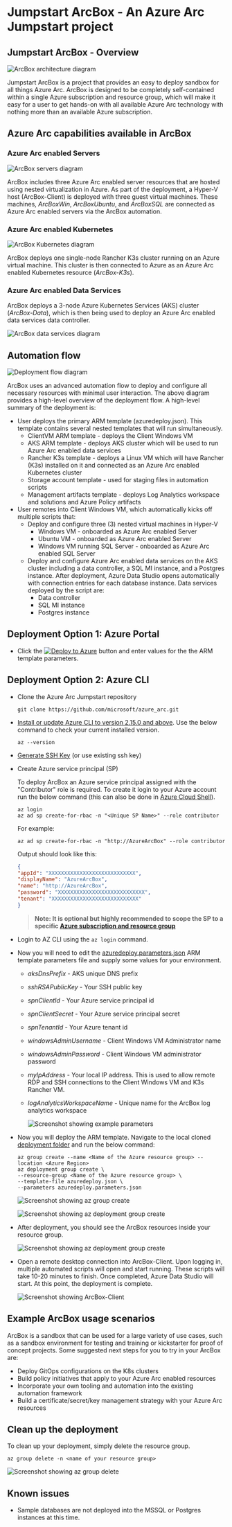 # Jumpstart ArcBox - An Azure Arc Jumpstart project

## Jumpstart ArcBox - Overview

![ArcBox architecture diagram](./arch.png)

Jumpstart ArcBox is a project that provides an easy to deploy sandbox for all things Azure Arc. ArcBox is designed to be completely self-contained within a single Azure subscription and resource group, which will make it easy for a user to get hands-on with all available Azure Arc technology with nothing more than an available Azure subscription.

## Azure Arc capabilities available in ArcBox

### Azure Arc enabled Servers

![ArcBox servers diagram](./servers.png)

ArcBox includes three Azure Arc enabled server resources that are hosted using nested virtualization in Azure. As part of the deployment, a Hyper-V host (ArcBox-Client) is deployed with three guest virtual machines. These machines, _ArcBoxWin_, _ArcBoxUbuntu_, and _ArcBoxSQL_ are connected as Azure Arc enabled servers via the ArcBox automation.

### Azure Arc enabled Kubernetes

![ArcBox Kubernetes diagram](./k8s.png)

ArcBox deploys one single-node Rancher K3s cluster running on an Azure virtual machine. This cluster is then connected to Azure as an Azure Arc enabled Kubernetes resource (_ArcBox-K3s_).

### Azure Arc enabled Data Services

ArcBox deploys a 3-node Azure Kubernetes Services (AKS) cluster (_ArcBox-Data_), which is then being used to deploy an Azure Arc enabled data services data controller.

![ArcBox data services diagram](./dataservices.png)

## Automation flow

![Deployment flow diagram](./deploymentflow.png)

ArcBox uses an advanced automation flow to deploy and configure all necessary resources with minimal user interaction. The above diagram provides a high-level overview of the deployment flow. A high-level summary of the deployment is:

* User deploys the primary ARM template (azuredeploy.json). This template contains several nested templates that will run simultaneously.
  * ClientVM ARM template - deploys the Client Windows VM
  * AKS ARM template - deploys AKS cluster which will be used to run Azure Arc enabled data services
  * Rancher K3s template - deploys a Linux VM which will have Rancher (K3s) installed on it and connected as an Azure Arc enabled Kubernetes cluster
  * Storage account template - used for staging files in automation scripts
  * Management artifacts template - deploys Log Analytics workspace and solutions and Azure Policy artifacts
* User remotes into Client Windows VM, which automatically kicks off multiple scripts that:
  * Deploy and configure three (3) nested virtual machines in Hyper-V
    * Windows VM - onboarded as Azure Arc enabled Server
    * Ubuntu VM - onboarded as Azure Arc enabled Server
    * Windows VM running SQL Server - onboarded as Azure Arc enabled SQL Server
  * Deploy and configure Azure Arc enabled data services on the AKS cluster including a data controller, a SQL MI instance, and a Postgres instance. After deployment, Azure Data Studio opens automatically with connection entries for each database instance. Data services deployed by the script are:
    * Data controller
    * SQL MI instance
    * Postgres instance

## Deployment Option 1: Azure Portal

* Click the [![Deploy to Azure](https://aka.ms/deploytoazurebutton)](https://portal.azure.com/#create/Microsoft.Template/uri/https%3A%2F%2Fraw.githubusercontent.com%2Fmicrosoft%2Fazure_arc%2Farcbox%2Fazure_jumpstart_arcbox%2Fazuredeploy.json) button and enter values for the the ARM template parameters.

## Deployment Option 2: Azure CLI

* Clone the Azure Arc Jumpstart repository

    ```shell
    git clone https://github.com/microsoft/azure_arc.git
    ```

* [Install or update Azure CLI to version 2.15.0 and above](https://docs.microsoft.com/en-us/cli/azure/install-azure-cli?view=azure-cli-latest). Use the below command to check your current installed version.

  ```shell
  az --version
  ```

* [Generate SSH Key](https://help.github.com/articles/generating-a-new-ssh-key-and-adding-it-to-the-ssh-agent/) (or use existing ssh key)

* Create Azure service principal (SP)

    To deploy ArcBox an Azure service principal assigned with the "Contributor" role is required. To create it login to your Azure account run the below command (this can also be done in [Azure Cloud Shell](https://shell.azure.com/)).

    ```shell
    az login
    az ad sp create-for-rbac -n "<Unique SP Name>" --role contributor
    ```

    For example:

    ```shell
    az ad sp create-for-rbac -n "http://AzureArcBox" --role contributor
    ```

    Output should look like this:

    ```json
    {
    "appId": "XXXXXXXXXXXXXXXXXXXXXXXXXXXX",
    "displayName": "AzureArcBox",
    "name": "http://AzureArcBox",
    "password": "XXXXXXXXXXXXXXXXXXXXXXXXXXXX",
    "tenant": "XXXXXXXXXXXXXXXXXXXXXXXXXXXX"
    }
    ```

    > **Note: It is optional but highly recommended to scope the SP to a specific [Azure subscription and resource group](https://docs.microsoft.com/en-us/cli/azure/ad/sp?view=azure-cli-latest)**

* Login to AZ CLI using the ```az login``` command.

* Now you will need to edit the [azuredeploy.parameters.json](../../azure_jumpstart_arcbox/azuredeploy.parameters.json) ARM template parameters file and supply some values for your environment.

  * *aksDnsPrefix* - AKS unique DNS prefix
  * *sshRSAPublicKey* - Your SSH public key
  * *spnClientId* - Your Azure service principal id
  * *spnClientSecret* - Your Azure service principal secret
  * *spnTenantId* - Your Azure tenant id
  * *windowsAdminUsername* - Client Windows VM Administrator name
  * *windowsAdminPassword* - Client Windows VM administrator password
  * *myIpAddress* - Your local IP address. This is used to allow remote RDP and SSH connections to the Client Windows VM and K3s Rancher VM.
  * *logAnalyticsWorkspaceName* - Unique name for the ArcBox log analytics workspace

    ![Screenshot showing example parameters](./parameters.png)

* Now you will deploy the ARM template. Navigate to the local cloned [deployment folder](../../azure_jumpstart_arcbox) and run the below command:

  ```shell
  az group create --name <Name of the Azure resource group> --location <Azure Region>
  az deployment group create \
  --resource-group <Name of the Azure resource group> \
  --template-file azuredeploy.json \
  --parameters azuredeploy.parameters.json 
  ```

  ![Screenshot showing az group create](./azgroupcreate.png)

  ![Screenshot showing az deployment group create](./azdeploy.png)

* After deployment, you should see the ArcBox resources inside your resource group.

  ![Screenshot showing az deployment group create](./deployedresources.png)

* Open a remote desktop connection into ArcBox-Client. Upon logging in, multiple automated scripts will open and start running. These scripts will take 10-20 minutes to finish. Once completed, Azure Data Studio will start. At this point, the deployment is complete.

  ![Screenshot showing ArcBox-Client](./clientscript.png)

## Example ArcBox usage scenarios

ArcBox is a sandbox that can be used for a large variety of use cases, such as a sandbox environment for testing and training or kickstarter for proof of concept projects. Some suggested next steps for you to try in your ArcBox are:

* Deploy GitOps configurations on the K8s clusters
* Build policy initiatives that apply to your Azure Arc enabled resources
* Incorporate your own tooling and automation into the existing automation framework
* Build a certificate/secret/key management strategy with your Azure Arc resources

## Clean up the deployment

To clean up your deployment, simply delete the resource group.

```shell
az group delete -n <name of your resource group>
```

![Screenshot showing az group delete](./azdelete.png)

## Known issues

* Sample databases are not deployed into the MSSQL or Postgres instances at this time.
